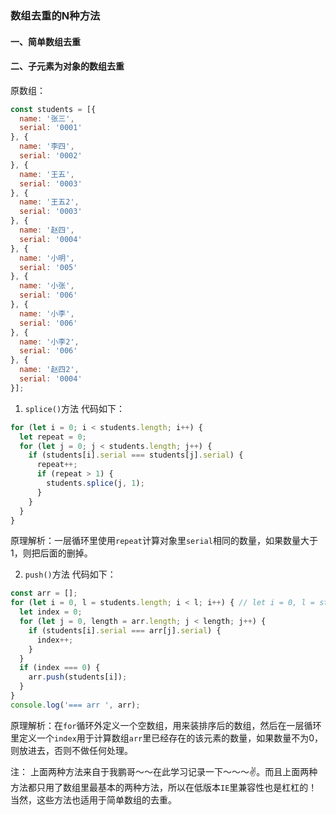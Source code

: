 ### 数组去重的N种方法

#### 一、简单数组去重

#### 二、子元素为对象的数组去重
原数组：
```javascript
const students = [{
  name: '张三',
  serial: '0001'
}, {
  name: '李四',
  serial: '0002'
}, {
  name: '王五',
  serial: '0003'
}, {
  name: '王五2',
  serial: '0003'
}, {
  name: '赵四',
  serial: '0004'
}, {
  name: '小明',
  serial: '005'
}, {
  name: '小张',
  serial: '006'
}, {
  name: '小李',
  serial: '006'
}, {
  name: '小李2',
  serial: '006'
}, {
  name: '赵四2',
  serial: '0004'
}];
```
1. `splice()`方法
代码如下：
```javascript
for (let i = 0; i < students.length; i++) {
  let repeat = 0;
  for (let j = 0; j < students.length; j++) {
    if (students[i].serial === students[j].serial) {
      repeat++;
      if (repeat > 1) {
        students.splice(j, 1);
      }
    }
  }
}
```
原理解析：一层循环里使用`repeat`计算对象里`serial`相同的数量，如果数量大于1，则把后面的删掉。

2. `push()`方法
代码如下：
```javascript
const arr = [];
for (let i = 0, l = students.length; i < l; i++) { // let i = 0, l = students.length; i < l; i++这样的写法效率高于i<students.length
  let index = 0;
  for (let j = 0, length = arr.length; j < length; j++) {
    if (students[i].serial === arr[j].serial) {
      index++;
    }
  }
  if (index === 0) {
    arr.push(students[i]);
  }
}
console.log('=== arr ', arr);
```
原理解析：在`for`循环外定义一个空数组，用来装排序后的数组，然后在一层循环里定义一个`index`用于计算数组`arr`里已经存在的该元素的数量，如果数量不为0，则放进去，否则不做任何处理。

注： 上面两种方法来自于我鹏哥～～在此学习记录一下～～～✌️。而且上面两种方法都只用了数组里最基本的两种方法，所以在低版本`IE`里兼容性也是杠杠的！当然，这些方法也适用于简单数组的去重。
